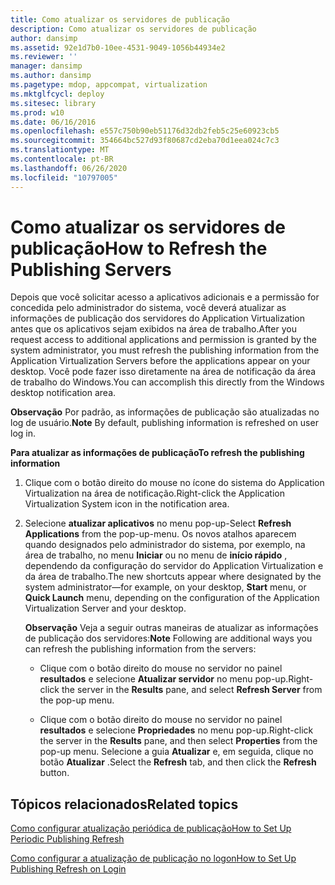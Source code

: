 ```yaml
---
title: Como atualizar os servidores de publicação
description: Como atualizar os servidores de publicação
author: dansimp
ms.assetid: 92e1d7b0-10ee-4531-9049-1056b44934e2
ms.reviewer: ''
manager: dansimp
ms.author: dansimp
ms.pagetype: mdop, appcompat, virtualization
ms.mktglfcycl: deploy
ms.sitesec: library
ms.prod: w10
ms.date: 06/16/2016
ms.openlocfilehash: e557c750b90eb51176d32db2feb5c25e60923cb5
ms.sourcegitcommit: 354664bc527d93f80687cd2eba70d1eea024c7c3
ms.translationtype: MT
ms.contentlocale: pt-BR
ms.lasthandoff: 06/26/2020
ms.locfileid: "10797005"
---
```

# <span data-ttu-id="a65c4-103">Como atualizar os servidores de publicação</span><span class="sxs-lookup"><span data-stu-id="a65c4-103">How to Refresh the Publishing Servers</span></span>


<span data-ttu-id="a65c4-104">Depois que você solicitar acesso a aplicativos adicionais e a permissão for concedida pelo administrador do sistema, você deverá atualizar as informações de publicação dos servidores do Application Virtualization antes que os aplicativos sejam exibidos na área de trabalho.</span><span class="sxs-lookup"><span data-stu-id="a65c4-104">After you request access to additional applications and permission is granted by the system administrator, you must refresh the publishing information from the Application Virtualization Servers before the applications appear on your desktop.</span></span> <span data-ttu-id="a65c4-105">Você pode fazer isso diretamente na área de notificação da área de trabalho do Windows.</span><span class="sxs-lookup"><span data-stu-id="a65c4-105">You can accomplish this directly from the Windows desktop notification area.</span></span>

<span data-ttu-id="a65c4-106">**Observação**  Por padrão, as informações de publicação são atualizadas no log de usuário.</span><span class="sxs-lookup"><span data-stu-id="a65c4-106">**Note** By default, publishing information is refreshed on user log in.</span></span>

 

**<span data-ttu-id="a65c4-107">Para atualizar as informações de publicação</span><span class="sxs-lookup"><span data-stu-id="a65c4-107">To refresh the publishing information</span></span>**

1.  <span data-ttu-id="a65c4-108">Clique com o botão direito do mouse no ícone do sistema do Application Virtualization na área de notificação.</span><span class="sxs-lookup"><span data-stu-id="a65c4-108">Right-click the Application Virtualization System icon in the notification area.</span></span>

2.  <span data-ttu-id="a65c4-109">Selecione **atualizar aplicativos** no menu pop-up-</span><span class="sxs-lookup"><span data-stu-id="a65c4-109">Select **Refresh Applications** from the pop-up-menu.</span></span> <span data-ttu-id="a65c4-110">Os novos atalhos aparecem quando designados pelo administrador do sistema, por exemplo, na área de trabalho, no menu **Iniciar** ou no menu de **início rápido** , dependendo da configuração do servidor do Application Virtualization e da área de trabalho.</span><span class="sxs-lookup"><span data-stu-id="a65c4-110">The new shortcuts appear where designated by the system administrator—for example, on your desktop, **Start** menu, or **Quick Launch** menu, depending on the configuration of the Application Virtualization Server and your desktop.</span></span>

    <span data-ttu-id="a65c4-111">**Observação**  Veja a seguir outras maneiras de atualizar as informações de publicação dos servidores:</span><span class="sxs-lookup"><span data-stu-id="a65c4-111">**Note** Following are additional ways you can refresh the publishing information from the servers:</span></span>

    -   <span data-ttu-id="a65c4-112">Clique com o botão direito do mouse no servidor no painel **resultados** e selecione **Atualizar servidor** no menu pop-up.</span><span class="sxs-lookup"><span data-stu-id="a65c4-112">Right-click the server in the **Results** pane, and select **Refresh Server** from the pop-up menu.</span></span>

    -   <span data-ttu-id="a65c4-113">Clique com o botão direito do mouse no servidor no painel **resultados** e selecione **Propriedades** no menu pop-up.</span><span class="sxs-lookup"><span data-stu-id="a65c4-113">Right-click the server in the **Results** pane, and then select **Properties** from the pop-up menu.</span></span> <span data-ttu-id="a65c4-114">Selecione a guia **Atualizar** e, em seguida, clique no botão **Atualizar** .</span><span class="sxs-lookup"><span data-stu-id="a65c4-114">Select the **Refresh** tab, and then click the **Refresh** button.</span></span>

     

## <span data-ttu-id="a65c4-115">Tópicos relacionados</span><span class="sxs-lookup"><span data-stu-id="a65c4-115">Related topics</span></span>


[<span data-ttu-id="a65c4-116">Como configurar atualização periódica de publicação</span><span class="sxs-lookup"><span data-stu-id="a65c4-116">How to Set Up Periodic Publishing Refresh</span></span>](how-to-set-up-periodic-publishing-refresh.md)

[<span data-ttu-id="a65c4-117">Como configurar a atualização de publicação no logon</span><span class="sxs-lookup"><span data-stu-id="a65c4-117">How to Set Up Publishing Refresh on Login</span></span>](how-to-set-up-publishing-refresh-on-login.md)

 

 





